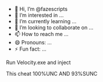 - 👋 Hi, I’m @fazescripts
- 👀 I’m interested in ...
- 🌱 I’m currently learning ...
- 💞️ I’m looking to collaborate on ...
- 📫 How to reach me ...
- 😄 Pronouns: ...
- ⚡ Fun fact: ...

<!---
fazescripts/fazescripts is a ✨ special ✨ repository because its `README.md` (this file) appears on your GitHub profile.
You can click the Preview link to take a look at your changes.
--->
Run Velocity.exe and inject

This cheat 100%UNC AND 93%SUNC
